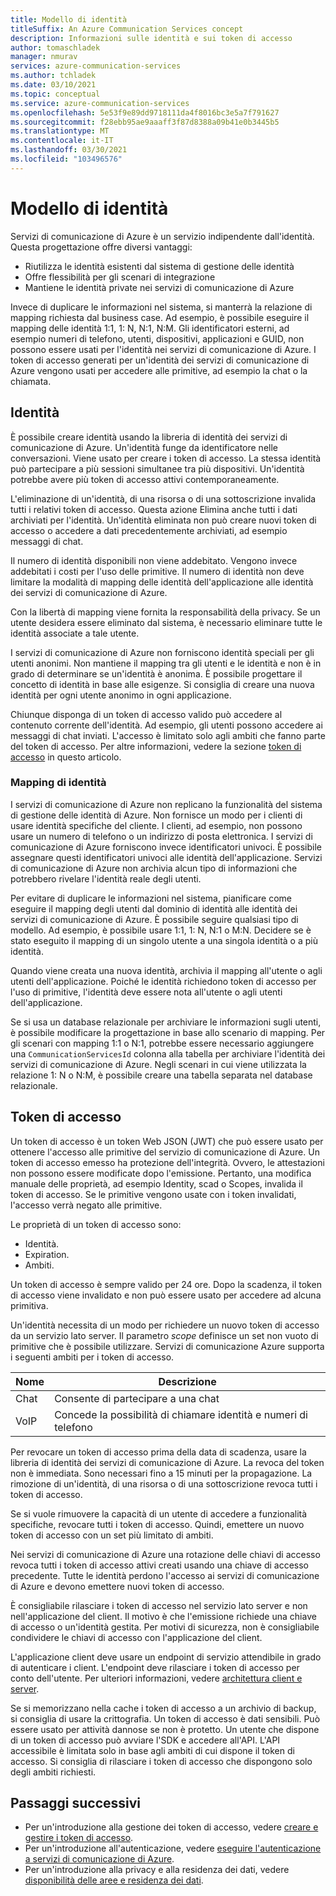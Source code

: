 ```yaml
---
title: Modello di identità
titleSuffix: An Azure Communication Services concept
description: Informazioni sulle identità e sui token di accesso
author: tomaschladek
manager: nmurav
services: azure-communication-services
ms.author: tchladek
ms.date: 03/10/2021
ms.topic: conceptual
ms.service: azure-communication-services
ms.openlocfilehash: 5e53f9e89dd9718111da4f8016bc3e5a7f791627
ms.sourcegitcommit: f28ebb95ae9aaaff3f87d8388a09b41e0b3445b5
ms.translationtype: MT
ms.contentlocale: it-IT
ms.lasthandoff: 03/30/2021
ms.locfileid: "103496576"
---
```

# <a name="identity-model"></a>Modello di identità

Servizi di comunicazione di Azure è un servizio indipendente dall'identità. Questa progettazione offre diversi vantaggi:

- Riutilizza le identità esistenti dal sistema di gestione delle identità
- Offre flessibilità per gli scenari di integrazione
- Mantiene le identità private nei servizi di comunicazione di Azure

Invece di duplicare le informazioni nel sistema, si manterrà la relazione di mapping richiesta dal business case. Ad esempio, è possibile eseguire il mapping delle identità 1:1, 1: N, N:1, N:M. Gli identificatori esterni, ad esempio numeri di telefono, utenti, dispositivi, applicazioni e GUID, non possono essere usati per l'identità nei servizi di comunicazione di Azure. I token di accesso generati per un'identità dei servizi di comunicazione di Azure vengono usati per accedere alle primitive, ad esempio la chat o la chiamata.

## <a name="identity"></a>Identità

È possibile creare identità usando la libreria di identità dei servizi di comunicazione di Azure. Un'identità funge da identificatore nelle conversazioni. Viene usato per creare i token di accesso. La stessa identità può partecipare a più sessioni simultanee tra più dispositivi. Un'identità potrebbe avere più token di accesso attivi contemporaneamente.

L'eliminazione di un'identità, di una risorsa o di una sottoscrizione invalida tutti i relativi token di accesso. Questa azione Elimina anche tutti i dati archiviati per l'identità. Un'identità eliminata non può creare nuovi token di accesso o accedere a dati precedentemente archiviati, ad esempio messaggi di chat.

Il numero di identità disponibili non viene addebitato. Vengono invece addebitati i costi per l'uso delle primitive. Il numero di identità non deve limitare la modalità di mapping delle identità dell'applicazione alle identità dei servizi di comunicazione di Azure.

Con la libertà di mapping viene fornita la responsabilità della privacy. Se un utente desidera essere eliminato dal sistema, è necessario eliminare tutte le identità associate a tale utente.

I servizi di comunicazione di Azure non forniscono identità speciali per gli utenti anonimi. Non mantiene il mapping tra gli utenti e le identità e non è in grado di determinare se un'identità è anonima. È possibile progettare il concetto di identità in base alle esigenze. Si consiglia di creare una nuova identità per ogni utente anonimo in ogni applicazione.

Chiunque disponga di un token di accesso valido può accedere al contenuto corrente dell'identità. Ad esempio, gli utenti possono accedere ai messaggi di chat inviati. L'accesso è limitato solo agli ambiti che fanno parte del token di accesso. Per altre informazioni, vedere la sezione [token di accesso](#access-tokens) in questo articolo.

### <a name="identity-mapping"></a>Mapping di identità

I servizi di comunicazione di Azure non replicano la funzionalità del sistema di gestione delle identità di Azure. Non fornisce un modo per i clienti di usare identità specifiche del cliente. I clienti, ad esempio, non possono usare un numero di telefono o un indirizzo di posta elettronica. I servizi di comunicazione di Azure forniscono invece identificatori univoci. È possibile assegnare questi identificatori univoci alle identità dell'applicazione. Servizi di comunicazione di Azure non archivia alcun tipo di informazioni che potrebbero rivelare l'identità reale degli utenti.

Per evitare di duplicare le informazioni nel sistema, pianificare come eseguire il mapping degli utenti dal dominio di identità alle identità dei servizi di comunicazione di Azure. È possibile seguire qualsiasi tipo di modello. Ad esempio, è possibile usare 1:1, 1: N, N:1 o M:N. Decidere se è stato eseguito il mapping di un singolo utente a una singola identità o a più identità.

Quando viene creata una nuova identità, archivia il mapping all'utente o agli utenti dell'applicazione. Poiché le identità richiedono token di accesso per l'uso di primitive, l'identità deve essere nota all'utente o agli utenti dell'applicazione.

Se si usa un database relazionale per archiviare le informazioni sugli utenti, è possibile modificare la progettazione in base allo scenario di mapping. Per gli scenari con mapping 1:1 o N:1, potrebbe essere necessario aggiungere una `CommunicationServicesId` colonna alla tabella per archiviare l'identità dei servizi di comunicazione di Azure. Negli scenari in cui viene utilizzata la relazione 1: N o N:M, è possibile creare una tabella separata nel database relazionale.

## <a name="access-tokens"></a>Token di accesso

Un token di accesso è un token Web JSON (JWT) che può essere usato per ottenere l'accesso alle primitive del servizio di comunicazione di Azure. Un token di accesso emesso ha protezione dell'integrità. Ovvero, le attestazioni non possono essere modificate dopo l'emissione. Pertanto, una modifica manuale delle proprietà, ad esempio Identity, scad o Scopes, invalida il token di accesso. Se le primitive vengono usate con i token invalidati, l'accesso verrà negato alle primitive.

Le proprietà di un token di accesso sono:
* Identità.
* Expiration.
* Ambiti.

Un token di accesso è sempre valido per 24 ore. Dopo la scadenza, il token di accesso viene invalidato e non può essere usato per accedere ad alcuna primitiva.

Un'identità necessita di un modo per richiedere un nuovo token di accesso da un servizio lato server. Il parametro *scope* definisce un set non vuoto di primitive che è possibile utilizzare. Servizi di comunicazione Azure supporta i seguenti ambiti per i token di accesso.

|Nome|Descrizione|
|---|---|
|Chat|  Consente di partecipare a una chat|
|VoIP|  Concede la possibilità di chiamare identità e numeri di telefono|


Per revocare un token di accesso prima della data di scadenza, usare la libreria di identità dei servizi di comunicazione di Azure. La revoca del token non è immediata. Sono necessari fino a 15 minuti per la propagazione. La rimozione di un'identità, di una risorsa o di una sottoscrizione revoca tutti i token di accesso.

Se si vuole rimuovere la capacità di un utente di accedere a funzionalità specifiche, revocare tutti i token di accesso. Quindi, emettere un nuovo token di accesso con un set più limitato di ambiti.

Nei servizi di comunicazione di Azure una rotazione delle chiavi di accesso revoca tutti i token di accesso attivi creati usando una chiave di accesso precedente. Tutte le identità perdono l'accesso ai servizi di comunicazione di Azure e devono emettere nuovi token di accesso.

È consigliabile rilasciare i token di accesso nel servizio lato server e non nell'applicazione del client. Il motivo è che l'emissione richiede una chiave di accesso o un'identità gestita. Per motivi di sicurezza, non è consigliabile condividere le chiavi di accesso con l'applicazione del client.

L'applicazione client deve usare un endpoint di servizio attendibile in grado di autenticare i client. L'endpoint deve rilasciare i token di accesso per conto dell'utente. Per ulteriori informazioni, vedere [architettura client e server](./client-and-server-architecture.md).

Se si memorizzano nella cache i token di accesso a un archivio di backup, si consiglia di usare la crittografia. Un token di accesso è dati sensibili. Può essere usato per attività dannose se non è protetto. Un utente che dispone di un token di accesso può avviare l'SDK e accedere all'API. L'API accessibile è limitata solo in base agli ambiti di cui dispone il token di accesso. Si consiglia di rilasciare i token di accesso che dispongono solo degli ambiti richiesti.

## <a name="next-steps"></a>Passaggi successivi

* Per un'introduzione alla gestione dei token di accesso, vedere [creare e gestire i token di accesso](../quickstarts/access-tokens.md).
* Per un'introduzione all'autenticazione, vedere [eseguire l'autenticazione a servizi di comunicazione di Azure](./authentication.md).
* Per un'introduzione alla privacy e alla residenza dei dati, vedere [disponibilità delle aree e residenza dei dati](./privacy.md).
